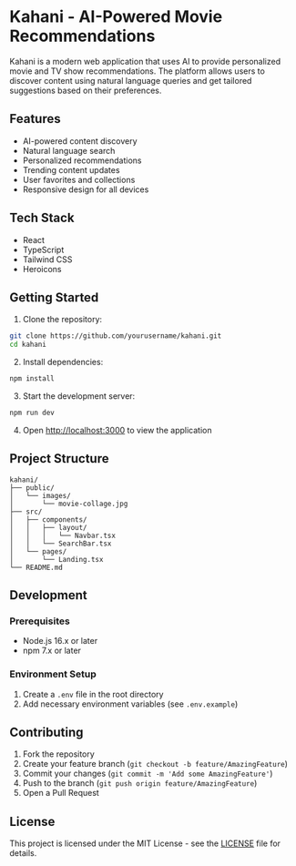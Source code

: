 # Kahani - AI-Powered Movie Recommendations

Kahani is a modern web application that uses AI to provide personalized movie and TV show recommendations. The platform allows users to discover content using natural language queries and get tailored suggestions based on their preferences.

## Features

- AI-powered content discovery
- Natural language search
- Personalized recommendations
- Trending content updates
- User favorites and collections
- Responsive design for all devices

## Tech Stack

- React
- TypeScript
- Tailwind CSS
- Heroicons

## Getting Started

1. Clone the repository:

```bash
git clone https://github.com/yourusername/kahani.git
cd kahani
```

2. Install dependencies:

```bash
npm install
```

3. Start the development server:

```bash
npm run dev
```

4. Open [http://localhost:3000](http://localhost:3000) to view the application

## Project Structure

```
kahani/
├── public/
│   └── images/
│       └── movie-collage.jpg
├── src/
│   ├── components/
│   │   ├── layout/
│   │   │   └── Navbar.tsx
│   │   └── SearchBar.tsx
│   └── pages/
│       └── Landing.tsx
└── README.md
```

## Development

### Prerequisites

- Node.js 16.x or later
- npm 7.x or later

### Environment Setup

1. Create a `.env` file in the root directory
2. Add necessary environment variables (see `.env.example`)

## Contributing

1. Fork the repository
2. Create your feature branch (`git checkout -b feature/AmazingFeature`)
3. Commit your changes (`git commit -m 'Add some AmazingFeature'`)
4. Push to the branch (`git push origin feature/AmazingFeature`)
5. Open a Pull Request

## License

This project is licensed under the MIT License - see the [LICENSE](LICENSE) file for details.

